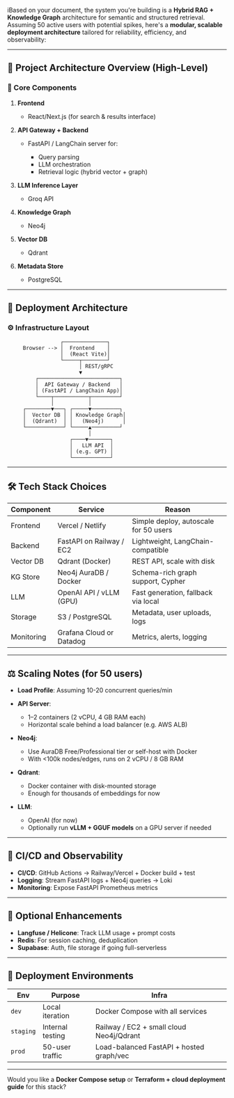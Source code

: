 iBased on your document, the system you're building is a **Hybrid RAG + Knowledge Graph** architecture for semantic and structured retrieval. Assuming 50 active users with potential spikes, here's a **modular, scalable deployment architecture** tailored for reliability, efficiency, and observability:

---

## 🧠 Project Architecture Overview (High-Level)

### 🔹 Core Components

1. **Frontend**

   - React/Next.js (for search & results interface)

2. **API Gateway + Backend**

   - FastAPI / LangChain server for:

     - Query parsing
     - LLM orchestration
     - Retrieval logic (hybrid vector + graph)

3. **LLM Inference Layer**

   - Groq API

4. **Knowledge Graph**

   - Neo4j 

5. **Vector DB**

   - Qdrant

6. **Metadata Store**

   - PostgreSQL


---

## 🚀 Deployment Architecture

### ⚙️ Infrastructure Layout

```plaintext
                 ┌──────────────┐
     Browser --> │  Frontend    │
                 │  (React Vite)│
                 └─────┬────────┘
                       │ REST/gRPC
                       ▼
         ┌──────────────────────────┐
         │  API Gateway / Backend   │
         │ (FastAPI / LangChain App)│
         └────┬───────────┬─────────┘
              │           │
     ┌────────▼───┐ ┌─────▼─────────┐
     │  Vector DB │ │ Knowledge Graph│
     │  (Qdrant)  │ │   (Neo4j)      │
     └────────────┘ └─────▲─────────┘
                          │
                    ┌────▼───────┐
                    │   LLM API  │
                    │ (e.g. GPT) │
                    └────────────┘
```

---

## 🛠️ Tech Stack Choices

| Component  | Service                  | Reason                                |
| ---------- | ------------------------ | ------------------------------------- |
| Frontend   | Vercel / Netlify         | Simple deploy, autoscale for 50 users |
| Backend    | FastAPI on Railway / EC2 | Lightweight, LangChain-compatible     |
| Vector DB  | Qdrant (Docker)          | REST API, scale with disk             |
| KG Store   | Neo4j AuraDB / Docker    | Schema-rich graph support, Cypher     |
| LLM        | OpenAI API / vLLM (GPU)  | Fast generation, fallback via local   |
| Storage    | S3 / PostgreSQL          | Metadata, user uploads, logs          |
| Monitoring | Grafana Cloud or Datadog | Metrics, alerts, logging              |

---

## ⚖️ Scaling Notes (for 50 users)

- **Load Profile**: Assuming 10-20 concurrent queries/min
- **API Server**:

  - 1–2 containers (2 vCPU, 4 GB RAM each)
  - Horizontal scale behind a load balancer (e.g. AWS ALB)

- **Neo4j**:

  - Use AuraDB Free/Professional tier or self-host with Docker
  - With <100k nodes/edges, runs on 2 vCPU / 8 GB RAM

- **Qdrant**:

  - Docker container with disk-mounted storage
  - Enough for thousands of embeddings for now

- **LLM**:

  - OpenAI (for now)
  - Optionally run **vLLM + GGUF models** on a GPU server if needed

---

## 🔁 CI/CD and Observability

- **CI/CD**: GitHub Actions → Railway/Vercel + Docker build + test
- **Logging**: Stream FastAPI logs + Neo4j queries → Loki
- **Monitoring**: Expose FastAPI Prometheus metrics

---

## 🧩 Optional Enhancements

- **Langfuse / Helicone**: Track LLM usage + prompt costs
- **Redis**: For session caching, deduplication
- **Supabase**: Auth, file storage if going full-serverless

---

## 🧪 Deployment Environments

| Env       | Purpose          | Infra                                    |
| --------- | ---------------- | ---------------------------------------- |
| `dev`     | Local iteration  | Docker Compose with all services         |
| `staging` | Internal testing | Railway / EC2 + small cloud Neo4j/Qdrant |
| `prod`    | 50-user traffic  | Load-balanced FastAPI + hosted graph/vec |

---

Would you like a **Docker Compose setup** or **Terraform + cloud deployment guide** for this stack?
